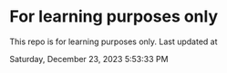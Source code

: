 # For learning purposes only
This repo is for learning purposes only.
Last updated at

Saturday, December 23, 2023 5:53:33 PM

